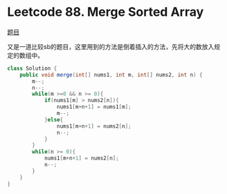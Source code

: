 # Leetcode 88. Merge Sorted Array

[题目](https://leetcode.com/problems/merge-sorted-array)

又是一道比较sb的题目，这里用到的方法是倒着插入的方法，先将大的数放入规定的数组中。

```java
class Solution {
    public void merge(int[] nums1, int m, int[] nums2, int n) {
        m--;
        n--;
        while(m >=0 && n >= 0){
            if(nums1[m] > nums2[n]){
                nums1[m+n+1] = nums1[m];
                m--;
            }else{
                nums1[m+n+1] = nums2[n];
                n--;
            }
        }
        while(n >= 0){
            nums1[m+n+1] = nums2[n];
            n--;
        }
    }
}
```

